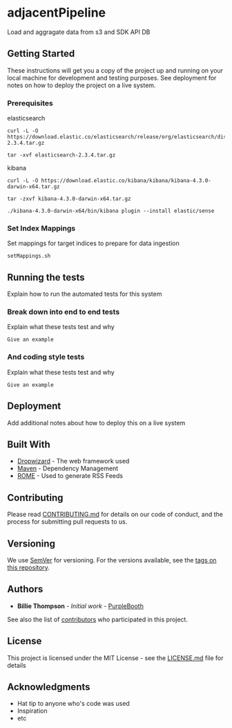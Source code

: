 # adjacentPipeline

Load and aggragate data from s3 and SDK API DB 

## Getting Started

These instructions will get you a copy of the project up and running on your local machine for development and testing purposes. See deployment for notes on how to deploy the project on a live system.

### Prerequisites
elasticsearch
```
curl -L -O https://download.elastic.co/elasticsearch/release/org/elasticsearch/distribution/tar/elasticsearch/2.3.4/elasticsearch-2.3.4.tar.gz
```
```
tar -xvf elasticsearch-2.3.4.tar.gz
```
kibana
```
curl -L -O https://download.elastic.co/kibana/kibana/kibana-4.3.0-darwin-x64.tar.gz
```
```
tar -zxvf kibana-4.3.0-darwin-x64.tar.gz
```
```
./kibana-4.3.0-darwin-x64/bin/kibana plugin --install elastic/sense
```

### Set Index Mappings

Set mappings for target indices to prepare for data ingestion
```
setMappings.sh 
```

## Running the tests

Explain how to run the automated tests for this system

### Break down into end to end tests

Explain what these tests test and why

```
Give an example
```

### And coding style tests

Explain what these tests test and why

```
Give an example
```

## Deployment

Add additional notes about how to deploy this on a live system

## Built With

* [Dropwizard](http://www.dropwizard.io/1.0.2/docs/) - The web framework used
* [Maven](https://maven.apache.org/) - Dependency Management
* [ROME](https://rometools.github.io/rome/) - Used to generate RSS Feeds

## Contributing

Please read [CONTRIBUTING.md](https://gist.github.com/PurpleBooth/b24679402957c63ec426) for details on our code of conduct, and the process for submitting pull requests to us.

## Versioning

We use [SemVer](http://semver.org/) for versioning. For the versions available, see the [tags on this repository](https://github.com/your/project/tags). 

## Authors

* **Billie Thompson** - *Initial work* - [PurpleBooth](https://github.com/PurpleBooth)

See also the list of [contributors](https://github.com/your/project/contributors) who participated in this project.

## License

This project is licensed under the MIT License - see the [LICENSE.md](LICENSE.md) file for details

## Acknowledgments

* Hat tip to anyone who's code was used
* Inspiration
* etc
